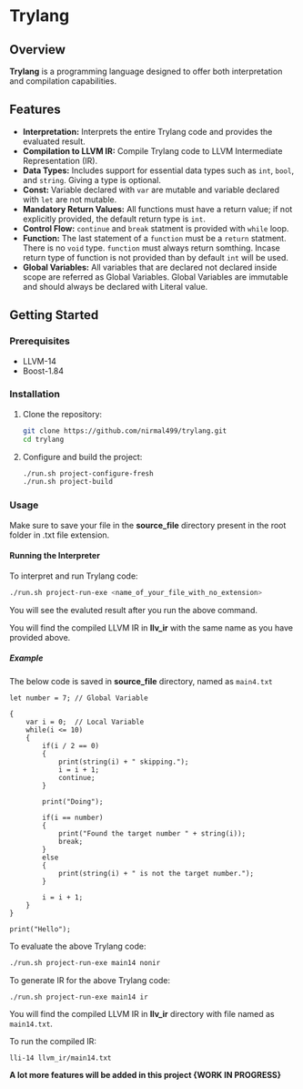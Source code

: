 # Trylang

## Overview

**Trylang** is a programming language designed to offer both interpretation and compilation capabilities.

## Features

- **Interpretation:** Interprets the entire Trylang code and provides the evaluated result.
- **Compilation to LLVM IR:** Compile Trylang code to LLVM Intermediate Representation (IR).
- **Data Types:** Includes support for essential data types such as `int`, `bool`, and `string`. Giving a type is optional.
- **Const:** Variable declared with `var` are mutable and variable declared with `let` are not mutable.
- **Mandatory Return Values:** All functions must have a return value; if not explicitly provided, the default return type is `int`.
- **Control Flow:** `continue` and `break` statment is provided with `while` loop.
- **Function:** The last statement of a `function` must be a `return` statment. There is no `void` type. `function` must always return somthing. Incase return type of function is not provided than by default `int` will be used.
- **Global Variables:**  All variables that are declared not declared inside scope are referred as Global Variables. Global Variables are immutable and should always be declared with Literal value.

## Getting Started

### Prerequisites

- LLVM-14
- Boost-1.84

### Installation

1. Clone the repository:
    ```sh
    git clone https://github.com/nirmal499/trylang.git
    cd trylang
    ```

2. Configure and build the project:
    ```sh
    ./run.sh project-configure-fresh
    ./run.sh project-build
    ```

### Usage

Make sure to save your file in the **source_file** directory present in the root folder in .txt file extension.

#### Running the Interpreter

To interpret and run Trylang code:
```sh
./run.sh project-run-exe <name_of_your_file_with_no_extension>
```
You will see the evaluted result after you run the above command.

You will find the compiled LLVM IR in **llv_ir** with the same name as you have provided above.

##### Example

The below code is saved in **source_file** directory, named as `main4.txt`
```
let number = 7; // Global Variable

{
    var i = 0;  // Local Variable
    while(i <= 10)
    {
        if(i / 2 == 0)
        {
            print(string(i) + " skipping.");
            i = i + 1;
            continue;
        }

        print("Doing");

        if(i == number)
        {
            print("Found the target number " + string(i));
            break;
        }
        else
        {
            print(string(i) + " is not the target number.");
        }

        i = i + 1;
    }
}

print("Hello");
```

To evaluate the above Trylang code:
```sh
./run.sh project-run-exe main14 nonir
```

To generate IR for the above Trylang code:
```sh
./run.sh project-run-exe main14 ir
```
You will find the compiled LLVM IR in **llv_ir** directory with file named as `main14.txt`.

To run the compiled IR:
```
lli-14 llvm_ir/main14.txt
```

**A lot more features will be added in this project {WORK IN PROGRESS}**